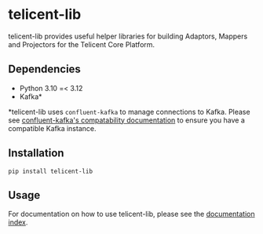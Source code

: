# telicent-lib

telicent-lib provides useful helper libraries for building Adaptors, Mappers and Projectors for the Telicent Core Platform.

## Dependencies

- Python 3.10 =\< 3.12 
- Kafka*

*telicent-lib uses `confluent-kafka` to manage connections to Kafka. 
Please see [confluent-kafka's compatability documentation](https://docs.confluent.io/platform/current/installation/versions-interoperability.html) to ensure you have a compatible Kafka instance.


## Installation

```shell
pip install telicent-lib
```

## Usage

For documentation on how to use telicent-lib, please see the [documentation index](https://github.com/telicent-oss/telicent-lib/blob/main/docs/index.md).
